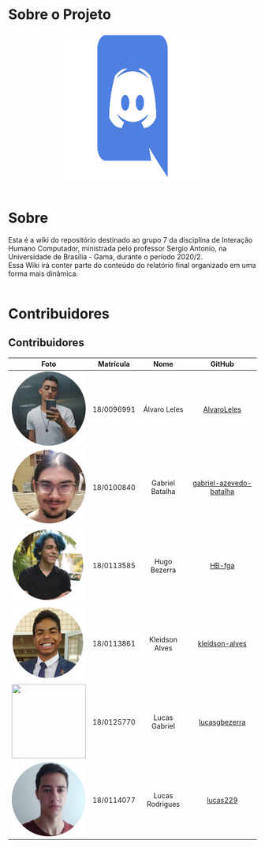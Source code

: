 # Sobre o Projeto

<div align="center">
  <img width="300" height="300" src= "https://raw.githubusercontent.com/HB-fga/IHC-2020.2-Discord/main/docs/assets/icons/discordBig.png"/>
</div>

<br />

# Sobre

Esta é a wiki do repositório destinado ao grupo 7 da disciplina de Interação Humano Computador, ministrada pelo professor Sergio Antonio, na Universidade de Brasília - Gama, durante o período 2020/2.  
Essa Wiki irá conter parte do conteúdo do relatório final organizado em uma forma mais dinâmica.
<br />
<br />

# Contribuidores

## Contribuidores

|Foto | Matrícula | Nome | GitHub |
|:--:|:--:|:--:|:--:|
| <img width="150" height="150" src="https://raw.githubusercontent.com/HB-fga/IHC-2020.2-Discord/main/docs/assets/contributors/Alvaro.png"> | 18/0096991 |Álvaro Leles |[AlvaroLeles](https://github.com/AlvaroLeles)| <!--batalha800@gmail.com
| <img width="150" height="150" src="https://raw.githubusercontent.com/Requisitos-de-Software/2020.2-Coronavirus-SUS/devel/docs/assets/contributors/GabrielBatalha.png"> | 18/0100840 |Gabriel Batalha |[gabriel-azevedo-batalha](https://github.com/gabriel-azevedo-batalha)| <!--batalha800@gmail.com
| <img width="150" height="150" src="https://raw.githubusercontent.com/Requisitos-de-Software/2020.2-Coronavirus-SUS/devel/docs/assets/contributors/Hugo.png"> | 18/0113585 | Hugo Bezerra | [HB-fga](https://github.com/HB-fga)| <!--hugoricardo.so.be@gmail.com
| <img width="150" height="150" src="https://raw.githubusercontent.com/Requisitos-de-Software/2020.2-Coronavirus-SUS/devel/docs/assets/contributors/Kleidson.png"> | 18/0113861 | Kleidson Alves | [kleidson-alves](https://github.com/kleidson-alves)| <!--kleidsonalves15@gmail.com
| <img width="150" height="150" src="https://raw.githubusercontent.com/Requisitos-de-Software/2020.2-Coronavirus-SUS/devel/docs/assets/contributors/LucasGabriel.png"> | 18/0125770 | Lucas Gabriel | [lucasgbezerra](https://github.com/lucasgbezerra) | <!--lucasbsb100@gmail.com
| <img width="150" height="150" src="https://raw.githubusercontent.com/Requisitos-de-Software/2020.2-Coronavirus-SUS/devel/docs/assets/contributors/LucasRodrigues.png"> | 18/0114077| Lucas Rodrigues| [lucas229](https://github.com/lucas229)| <!--lucasro229@gmail.com

<br />
